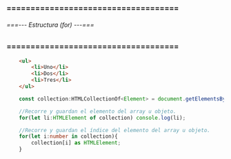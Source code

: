 ### ==================================== ###
###### ===--- Estructura (for) ---=== ######
### ==================================== ###

<!-- Imaginemos que tenemos una estructura HTML. -->

```html
	<ul>
		<li>Uno</li>
		<li>Dos</li>
		<li>Tres</li>
	</ul>
```

<!-- Manejando el tipado seria de esta manera. -->

```ts
	const collection:HTMLCollectionOf<Element> = document.getElementsByTagName('li') as HTMLCollectionOf<Element>;

	//Recorre y guardan el elemento del array u objeto.
	for(let li:HTMLElement of collection) console.log(li);

	//Recorre y guardan el índice del elemento del array u objeto.
	for(let i:number in collection){
		collection[i] as HTMLElement;
	}
```